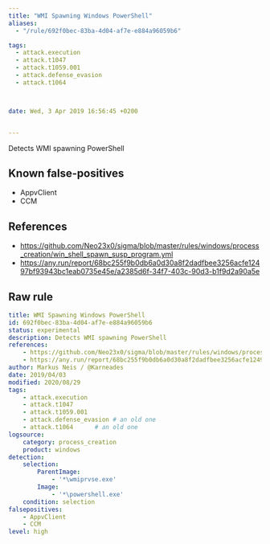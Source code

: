```yaml
---
title: "WMI Spawning Windows PowerShell"
aliases:
  - "/rule/692f0bec-83ba-4d04-af7e-e884a96059b6"

tags:
  - attack.execution
  - attack.t1047
  - attack.t1059.001
  - attack.defense_evasion
  - attack.t1064



date: Wed, 3 Apr 2019 16:56:45 +0200


---
```


Detects WMI spawning PowerShell

<!--more-->


## Known false-positives

* AppvClient
* CCM



## References

* https://github.com/Neo23x0/sigma/blob/master/rules/windows/process_creation/win_shell_spawn_susp_program.yml
* https://any.run/report/68bc255f9b0db6a0d30a8f2dadfbee3256acfe12497bf93943bc1eab0735e45e/a2385d6f-34f7-403c-90d3-b1f9d2a90a5e


## Raw rule
```yaml
title: WMI Spawning Windows PowerShell
id: 692f0bec-83ba-4d04-af7e-e884a96059b6
status: experimental
description: Detects WMI spawning PowerShell
references:
    - https://github.com/Neo23x0/sigma/blob/master/rules/windows/process_creation/win_shell_spawn_susp_program.yml
    - https://any.run/report/68bc255f9b0db6a0d30a8f2dadfbee3256acfe12497bf93943bc1eab0735e45e/a2385d6f-34f7-403c-90d3-b1f9d2a90a5e
author: Markus Neis / @Karneades
date: 2019/04/03
modified: 2020/08/29
tags:
    - attack.execution
    - attack.t1047
    - attack.t1059.001
    - attack.defense_evasion # an old one
    - attack.t1064      # an old one
logsource:
    category: process_creation
    product: windows
detection:
    selection:
        ParentImage:
            - '*\wmiprvse.exe'
        Image:
            - '*\powershell.exe'
    condition: selection
falsepositives:
    - AppvClient
    - CCM
level: high

```
